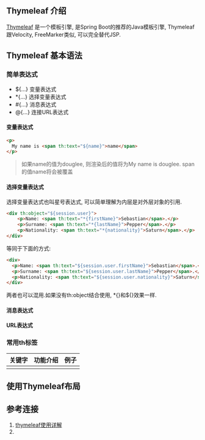 ## Thymeleaf 介绍

[Thymeleaf](http://www.thymeleaf.org/) 是一个模板引擎, 是Spring Boot的推荐的Java模板引擎, Thymeleaf跟Velocity, FreeMarker类似, 可以完全替代JSP. 

## Thymeleaf 基本语法

### 简单表达式

* ${...} 变量表达式
* *{...} 选择变量表达式
* \#{...} 消息表达式
* @{...} 连接URL表达式

#### 变量表达式

```html
<p>
  My name is <span th:text="${name}">name</span>
</p>
```

> 如果name的值为douglee, 则渲染后的值将为My name is douglee. span的值name将会被覆盖

#### 选择变量表达式

选择变量表达式也叫星号表达式,  可以简单理解为内层是对外层对象的引用.

``` html
<div th:object="${session.user}">
    <p>Name: <span th:text="*{firstName}">Sebastian</span>.</p>
    <p>Surname: <span th:text="*{lastName}">Pepper</span>.</p>
    <p>Nationality: <span th:text="*{nationality}">Saturn</span>.</p>
</div>
```

等同于下面的方式:

```html
<div>
  <p>Name: <span th:text="${session.user.firstName}">Sebastian</span>.</p>
  <p>Surname: <span th:text="${session.user.lastName}">Pepper</span>.</p>
  <p>Nationality: <span th:text="${session.user.nationality}">Saturn</span>.</p>
</div>
```

两者也可以混用.如果没有th:object结合使用, *{}和${}效果一样.

#### 消息表达式

#### URL表达式

### 常用th标签

| 关键字  | 功能介绍 | 例子   |
| :--- | :--- | :--- |
|      |      |      |



## 使用Thymeleaf布局



## 参考连接

1. [thymeleaf使用详解](http://www.ityouknow.com/springboot/2016/05/01/springboot(%E5%9B%9B)-thymeleaf%E4%BD%BF%E7%94%A8%E8%AF%A6%E8%A7%A3.html)
2. ​









